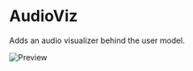 # AudioViz
Adds an audio visualizer behind the user model.

![Preview](https://cdn.discordapp.com/attachments/498161845342044163/643681392630300682/fBCFqt2F2r.gif)
